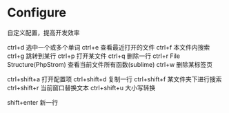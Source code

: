 # Configure
自定义配置，提高开发效率

ctrl+d					选中一个或多个单词
ctrl+e					查看最近打开的文件
ctrl+f					本文件内搜索
ctrl+g					跳转到某行
ctrl+p					打开某文件
ctrl+q					删除一行
ctrl+r					File Structure(PhpStrom) 查看当前文件所有函数(sublime)
ctrl+w					删除某标签页

ctrl+shift+a			打开配置项
ctrl+shift+d			复制一行
ctrl+shift+f			某文件夹下进行搜索
ctrl+shift+r			当前窗口替换文本
ctrl+shift+u			大小写转换

shift+enter				新一行